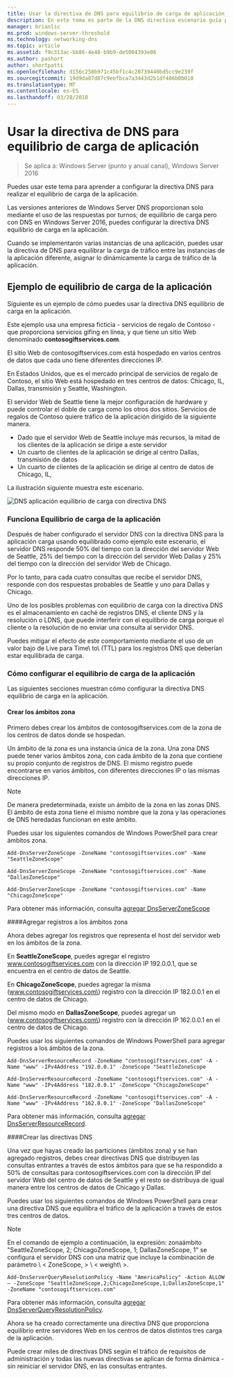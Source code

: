 ```yaml
---
title: Usar la directiva de DNS para equilibrio de carga de aplicación
description: En este tema es parte de la DNS directiva escenario guía para Windows Server 2016
manager: brianlic
ms.prod: windows-server-threshold
ms.technology: networking-dns
ms.topic: article
ms.assetid: f9c313ac-bb86-4e48-b9b9-de5004393e06
ms.author: pashort
author: shortpatti
ms.openlocfilehash: d156c258b971c45bf1c4c20739440bd5cc9e239f
ms.sourcegitcommit: 19d9da87d87c9eefbca7a3443d2b1df486b0b010
ms.translationtype: MT
ms.contentlocale: es-ES
ms.lasthandoff: 03/28/2018
---
```

# <a name="use-dns-policy-for-application-load-balancing"></a>Usar la directiva de DNS para equilibrio de carga de aplicación

>Se aplica a: Windows Server (punto y anual canal), Windows Server 2016

Puedes usar este tema para aprender a configurar la directiva DNS para realizar el equilibrio de carga de la aplicación.

Las versiones anteriores de Windows Server DNS proporcionan solo mediante el uso de las respuestas por turnos; de equilibrio de carga pero con DNS en Windows Server 2016, puedes configurar la directiva DNS equilibrio de carga en la aplicación.

Cuando se implementaron varias instancias de una aplicación, puedes usar la directiva de DNS para equilibrar la carga de tráfico entre las instancias de la aplicación diferente, asignar lo dinámicamente la carga de tráfico de la aplicación.

## <a name="example-of-application-load-balancing"></a>Ejemplo de equilibrio de carga de la aplicación

Siguiente es un ejemplo de cómo puedes usar la directiva DNS equilibrio de carga en la aplicación.

Este ejemplo usa una empresa ficticia - servicios de regalo de Contoso - que proporciona servicios gifing en línea, y que tiene un sitio Web denominado **contosogiftservices.com**.

El sitio Web de contosogiftservices.com está hospedado en varios centros de datos que cada uno tiene diferentes direcciones IP.

En Estados Unidos, que es el mercado principal de servicios de regalo de Contoso, el sitio Web está hospedado en tres centros de datos: Chicago, IL, Dallas, transmisión y Seattle, Washington.

El servidor Web de Seattle tiene la mejor configuración de hardware y puede controlar el doble de carga como los otros dos sitios. Servicios de regalos de Contoso quiere tráfico de la aplicación dirigido de la siguiente manera.

- Dado que el servidor Web de Seattle incluye más recursos, la mitad de los clientes de la aplicación se dirige a este servidor
- Un cuarto de clientes de la aplicación se dirige al centro Dallas, transmisión de datos
- Un cuarto de clientes de la aplicación se dirige al centro de datos de Chicago, IL,

La ilustración siguiente muestra este escenario.

![DNS aplicación equilibrio de carga con directiva DNS](../../media/Dns-App-Lb/dns-app-lb.jpg)


### <a name="how-application-load-balancing-works"></a>Funciona Equilibrio de carga de la aplicación

Después de haber configurado el servidor DNS con la directiva DNS para la aplicación carga usando equilibrado como ejemplo este escenario, el servidor DNS responde 50% del tiempo con la dirección del servidor Web de Seattle, 25% del tiempo con la dirección del servidor Web Dallas y 25% del tiempo con la dirección del servidor Web de Chicago.

Por lo tanto, para cada cuatro consultas que recibe el servidor DNS, responde con dos respuestas probables de Seattle y uno para Dallas y Chicago.

Uno de los posibles problemas con equilibrio de carga con la directiva DNS es el almacenamiento en caché de registros DNS, el cliente DNS y la resolución o LDNS, que puede interferir con el equilibrio de carga porque el cliente o la resolución de no enviar una consulta al servidor DNS.

Puedes mitigar el efecto de este comportamiento mediante el uso de un valor bajo de Live para Time\ to\ \(TTL\) para los registros DNS que deberían estar equilibrada de carga.

### <a name="how-to-configure-application-load-balancing"></a>Cómo configurar el equilibrio de carga de la aplicación

Las siguientes secciones muestran cómo configurar la directiva DNS equilibrio de carga en la aplicación.

#### <a name="create-the-zone-scopes"></a>Crear los ámbitos zona

Primero debes crear los ámbitos de contosogiftservices.com de la zona de los centros de datos donde se hospedan.

Un ámbito de la zona es una instancia única de la zona. Una zona DNS puede tener varios ámbitos zona, con cada ámbito de la zona que contiene su propio conjunto de registros de DNS. El mismo registro puede encontrarse en varios ámbitos, con diferentes direcciones IP o las mismas direcciones IP.

>[!NOTE]
>De manera predeterminada, existe un ámbito de la zona en las zonas DNS. El ámbito de esta zona tiene el mismo nombre que la zona y las operaciones de DNS heredadas funcionan en este ámbito.

Puedes usar los siguientes comandos de Windows PowerShell para crear ámbitos zona.
    
    Add-DnsServerZoneScope -ZoneName "contosogiftservices.com" -Name "SeattleZoneScope"
    
    Add-DnsServerZoneScope -ZoneName "contosogiftservices.com" -Name "DallasZoneScope"
    
    Add-DnsServerZoneScope -ZoneName "contosogiftservices.com" -Name "ChicagoZoneScope"

Para obtener más información, consulta [agregar DnsServerZoneScope](https://technet.microsoft.com/library/mt126267.aspx)

####<a name="bkmk_records"></a>Agregar registros a los ámbitos zona

Ahora debes agregar los registros que representa el host del servidor web en los ámbitos de la zona.

En **SeattleZoneScope**, puedes agregar el registro www.contosogiftservices.com con la dirección IP 192.0.0.1, que se encuentra en el centro de datos de Seattle.

En **ChicagoZoneScope**, puedes agregar la misma \(www.contosogiftservices.com\) registro con la dirección IP 182.0.0.1 en el centro de datos de Chicago.

Del mismo modo en **DallasZoneScope**, puedes agregar un \(www.contosogiftservices.com\) registro con la dirección IP 162.0.0.1 en el centro de datos de Chicago.

Puedes usar los siguientes comandos de Windows PowerShell para agregar registros a los ámbitos de la zona.
    
    Add-DnsServerResourceRecord -ZoneName "contosogiftservices.com" -A -Name "www" -IPv4Address "192.0.0.1" -ZoneScope "SeattleZoneScope
    
    Add-DnsServerResourceRecord -ZoneName "contosogiftservices.com" -A -Name "www" -IPv4Address "182.0.0.1" -ZoneScope "ChicagoZoneScope"
    
    Add-DnsServerResourceRecord -ZoneName "contosogiftservices.com" -A -Name "www" -IPv4Address "162.0.0.1" -ZoneScope "DallasZoneScope"
    

Para obtener más información, consulta [agregar DnsServerResourceRecord](https://technet.microsoft.com/library/jj649925.aspx).

####<a name="bkmk_policies"></a>Crear las directivas DNS

Una vez que hayas creado las particiones (ámbitos zona) y se han agregado registros, debes crear directivas DNS que distribuyen las consultas entrantes a través de estos ámbitos para que se ha respondido a 50% de consultas para contosogiftservices.com con la dirección IP del servidor Web del centro de datos de Seattle y el resto se distribuya de igual manera entre los centros de datos de Chicago y Dallas.

Puedes usar los siguientes comandos de Windows PowerShell para crear una directiva DNS que equilibra el tráfico de la aplicación a través de estos tres centros de datos.

>[!NOTE]
>En el comando de ejemplo a continuación, la expresión: zonaámbito "SeattleZoneScope, 2; ChicagoZoneScope, 1; DallasZoneScope, 1" se configura el servidor DNS con una matriz que incluye la combinación de parámetro \ < ZoneScope\, > \ < weight\ >.
    
    Add-DnsServerQueryResolutionPolicy -Name "AmericaPolicy" -Action ALLOW – -ZoneScope "SeattleZoneScope,2;ChicagoZoneScope,1;DallasZoneScope,1" -ZoneName "contosogiftservices.com"
    

Para obtener más información, consulta [agregar DnsServerQueryResolutionPolicy](https://technet.microsoft.com/library/mt126273.aspx).  

Ahora se ha creado correctamente una directiva DNS que proporciona equilibrio entre servidores Web en los centros de datos distintos tres carga de la aplicación.

Puede crear miles de directivas DNS según el tráfico de requisitos de administración y todas las nuevas directivas se aplican de forma dinámica - sin reiniciar el servidor DNS, en las consultas entrantes.